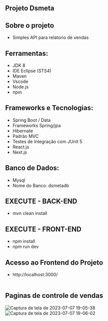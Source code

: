 ## Projeto Dsmeta

## Sobre o projeto

- Simples API para relatorio de vendas

## Ferramentas:

- JDK 8
- IDE Eclipse (STS4)
- Maven
- Vscode
- Node.js
- npm

## Frameworks e Tecnologias:
- Spring Boot / Data
- Frameworks Spring/jpa
- Hibernate
- Padrão MVC
- Testes de Integração com JUnit 5
- React.js
- Next.js

## Banco de Dados:
- Mysql
- Nome do Banco: dsmetadb

## EXECUTE - BACK-END
- mvn clean install

## EXECUTE - FRONT-END
- npm install
- npm run dev

## Acesso ao Frontend do Projeto
- http://localhost:3000/
<br><br>

## Paginas de controle de vendas
![Captura de tela de 2023-07-07 19-05-38](https://github.com/Ernilson/Monoreto-java-react/assets/30840118/74452823-3b83-4590-a921-93c7fcbe9a8d)
![Captura de tela de 2023-07-07 19-06-02](https://github.com/Ernilson/Monoreto-java-react/assets/30840118/0b78a66b-6e1c-447d-a103-d657df5a8a62)

